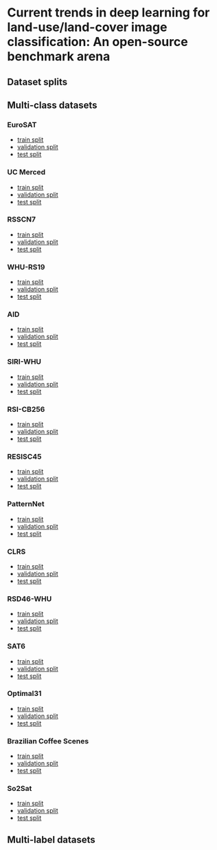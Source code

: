 # Current trends in deep learning for land-use/land-cover image classification: An open-source benchmark arena
## Dataset splits

## Multi-class datasets
### EuroSAT
- <a href="https://github.com/biasvariancelabs/LULC/blob/main/splits/eurosat_train.csv">train split</a>
- <a href="https://github.com/biasvariancelabs/LULC/blob/main/splits/eurosat_val.csv">validation split</a>
- <a href="https://github.com/biasvariancelabs/LULC/blob/main/splits/eurosat_test.csv">test split</a>
### UC Merced
- <a href="https://github.com/biasvariancelabs/LULC/blob/main/splits/ucmerced_train.csv">train split</a>
- <a href="https://github.com/biasvariancelabs/LULC/blob/main/splits/ucmerced_val.csv">validation split</a>
- <a href="https://github.com/biasvariancelabs/LULC/blob/main/splits/ucmerced_test.csv">test split</a>
### RSSCN7
- <a href="#">train split</a>
- <a href="#">validation split</a>
- <a href="#">test split</a>
### WHU-RS19
- <a href="#">train split</a>
- <a href="#">validation split</a>
- <a href="#">test split</a>
### AID
- <a href="#">train split</a>
- <a href="#">validation split</a>
- <a href="#">test split</a>
### SIRI-WHU
- <a href="#">train split</a>
- <a href="#">validation split</a>
- <a href="#">test split</a>
### RSI-CB256
- <a href="#">train split</a>
- <a href="#">validation split</a>
- <a href="#">test split</a>
### RESISC45
- <a href="#">train split</a>
- <a href="#">validation split</a>
- <a href="#">test split</a>
### PatternNet
- <a href="#">train split</a>
- <a href="#">validation split</a>
- <a href="#">test split</a>
### CLRS
- <a href="#">train split</a>
- <a href="#">validation split</a>
- <a href="#">test split</a>
### RSD46-WHU
- <a href="#">train split</a>
- <a href="#">validation split</a>
- <a href="#">test split</a>
### SAT6
- <a href="#">train split</a>
- <a href="#">validation split</a>
- <a href="#">test split</a>
### Optimal31
- <a href="#">train split</a>
- <a href="#">validation split</a>
- <a href="#">test split</a>
### Brazilian Coffee Scenes
- <a href="#">train split</a>
- <a href="#">validation split</a>
- <a href="#">test split</a>
### So2Sat
- <a href="#">train split</a>
- <a href="#">validation split</a>
- <a href="#">test split</a>

## Multi-label datasets
